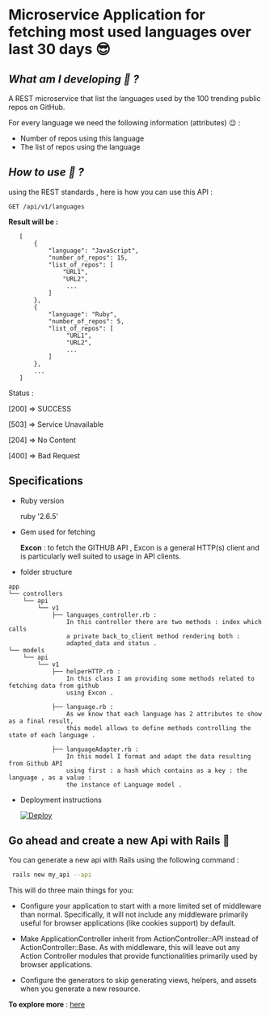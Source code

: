 # Microservice Application for fetching most used languages over last 30 days :sunglasses:

_***What am I developing :star2: ?***_
-----------
A REST microservice that list the languages used by the 100 trending public repos on GitHub.

For every language we need the following information (attributes) :wink: :
    
* Number of repos using this language
* The list of repos using the language

_***How to use :star2: ?***_
---------------

using the REST standards , here is how you can use this API :

```
GET /api/v1/languages
```

**Result will be :**

       [
           {
               "language": "JavaScript",
               "number_of_repos": 15,
               "list_of_repos": [
                   "URL1",
                   "URL2",
                    ...
               ]
           },
           {
               "language": "Ruby",
               "number_of_repos": 5,
               "list_of_repos": [
                    "URL1",
                    "URL2",
                    ...
               ]
           },
           ...
       ]

Status : 

[200] => SUCCESS

[503] => Service Unavailable

[204] => No Content

[400] => Bad Request


Specifications
------------
* Ruby version

    ruby '2.6.5'
* Gem used for fetching

    **Excon** : to fetch the GITHUB API , Excon is a general HTTP(s) client and is particularly well suited to usage in API clients.  

* folder structure
```
app
└── controllers
    └── api
        └── v1
            ├── languages_controller.rb :
                In this controller there are two methods : index which calls 
                a private back_to_client method rendering both :
                adapted_data and status .
└── models
    └── api
        └── v1
            ├── helperHTTP.rb :
                In this class I am providing some methods related to fetching data from github
                using Excon .

            ├── language.rb :
                As we know that each language has 2 attributes to show as a final result,
                this model allows to define methods controlling the state of each language .

            ├── languageAdapter.rb :
                In this model I format and adapt the data resulting from Github API
                using first : a hash which contains as a key : the language , as a value :
                the instance of Language model .

```

* Deployment instructions

    [![Deploy](https://www.herokucdn.com/deploy/button.svg)](https://heroku.com/deploy?template=https://github.com/ihssanehatim/RailsMicroserviceFetchGithubAPI)


**Go ahead and create a new Api with Rails :muscle:**
---------
You can generate a new api with Rails using the following command :

```bash
 rails new my_api --api
```
This will do three main things for you:


* Configure your application to start with a more limited set of middleware than normal. Specifically, it will not include any middleware primarily useful for browser applications (like cookies support) by default.

* Make ApplicationController inherit from ActionController::API instead of ActionController::Base. As with middleware, this will leave out any Action Controller modules that provide functionalities primarily used by browser applications.

* Configure the generators to skip generating views, helpers, and assets when you generate a new resource.

**To explore more** : [here](https://guides.rubyonrails.org/api_app.html)
